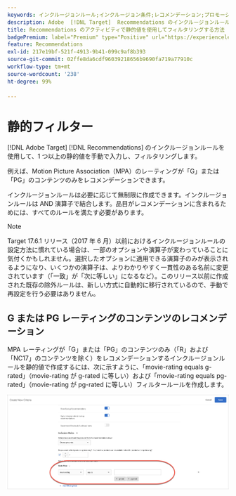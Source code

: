```yaml
---
keywords: インクルージョンルール;インクルージョン条件;レコメンデーション;プロモーション;動的;動的フィルター;静的;静的フィルター
description: Adobe  [!DNL Target]  Recommendations のインクルージョンルールを使用して、1 つ以上の静的値を手動で入力し、フィルタリングする方法を説明します。
title: Recommendations のアクティビティで静的値を使用してフィルタリングする方法
badgePremium: label="Premium" type="Positive" url="https://experienceleague.adobe.com/docs/target/using/introduction/intro.html?lang=ja#premium newtab=true" tooltip="Target Premium に含まれる機能を確認してください。"
feature: Recommendations
exl-id: 217e19bf-521f-4913-9b41-099c9af8b393
source-git-commit: 02ffe8da6cdf96039218656b9690fa719a77910c
workflow-type: tm+mt
source-wordcount: '238'
ht-degree: 99%

---
```


# 静的フィルター

[!DNL Adobe Target] [!DNL Recommendations] のインクルージョンルールを使用して、1 つ以上の静的値を手動で入力し、フィルタリングします。

例えば、Motion Picture Association（MPA）のレーティングが「G」または「PG」のコンテンツのみをレコメンデーションできます。

インクルージョンルールは必要に応じて無制限に作成できます。インクルージョンルールは AND 演算子で結合します。品目がレコメンデーションに含まれるためには、すべてのルールを満たす必要があります。

>[!NOTE]
>
>Target 17.6.1 リリース（2017 年 6 月）以前におけるインクルージョンルールの設定方法に慣れている場合は、一部のオプションや演算子が変わっていることに気付くかもしれません。選択したオプションに適用できる演算子のみが表示されるようになり、いくつかの演算子は、よりわかりやすく一貫性のある名前に変更されています（「一致」が「次に等しい」になるなど）。このリリース以前に作成された既存の除外ルールは、新しい方式に自動的に移行されているので、手動で再設定を行う必要はありません。

## G または PG レーティングのコンテンツのレコメンデーション

MPA レーティングが「G」または「PG」のコンテンツのみ（「R」および「NC17」のコンテンツを除く）をレコメンデーションするインクルージョンルールを静的値で作成するには、次に示すように、「movie-rating equals g-rated」（movie-rating が g-rated に等しい）および「movie-rating equals pg-rated」（movie-rating が pg-rated に等しい）フィルタールールを作成します。

![映画のレーティングの例](/help/main/c-recommendations/c-algorithms/assets/movies.png)
